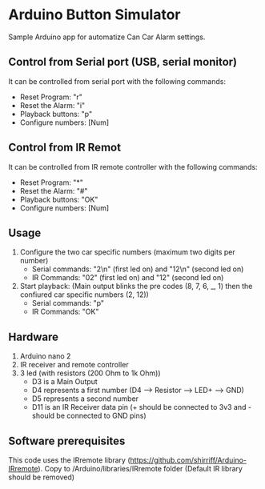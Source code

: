 # Arduino Button Simulator
Sample Arduino app for automatize Can Car Alarm settings.

## Control from Serial port (USB, serial monitor)
It can be controlled from serial port with the following commands:
- Reset Program: "r"
- Reset the Alarm: "i"
- Playback buttons: "p"
- Configure numbers: [Num]

## Control from IR Remot
It can be controlled from IR remote controller with the following commands:
- Reset Program: "*"
- Reset the Alarm: "#"
- Playback buttons: "OK" 
- Configure numbers: [Num]


## Usage
1. Configure the two car specific numbers (maximum two digits per number) 
   * Serial commands: "2\n" (first led on) and "12\n" (second led on)
   * IR Commands: "02" (first led on) and "12" (second led on)
2. Start playback: (Main output blinks the pre codes (8, 7, 6, _, 1) then the confiured car specific numbers (2, 12))
   * Serial commands: "p" 
   * IR Commands: "OK"

## Hardware
1. Arduino nano 2
2. IR receiver and remote controller
3. 3 led (with resistors (200 Ohm to 1k Ohm))
   * D3 is a Main Output
   * D4 represents a first number (D4 --> Resistor --> LED+ --> GND)
   * D5 represents a second number
   * D11 is an IR Receiver data pin (+ should be connected to 3v3 and - should be connected to GND pins)
   
## Software prerequisites
This code uses the IRremote library (https://github.com/shirriff/Arduino-IRremote). Copy to /Arduino/libraries/IRremote folder (Default IR library should be removed)
   

